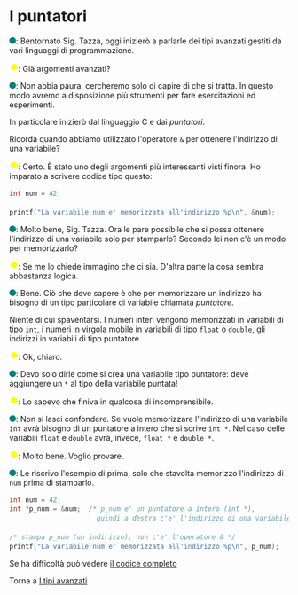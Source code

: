 # I puntatori

![](../../images/people/tess.png): Bentornato Sig. Tazza, oggi inizierò a parlarle
dei tipi avanzati gestiti da vari linguaggi di programmazione.

![](../../images/people/tazza.png): Già argomenti avanzati?

![](../../images/people/tess.png): Non abbia paura, cercheremo solo di capire
di che si tratta. In questo modo avremo a disposizione più strumenti per
fare esercitazioni ed esperimenti.

In particolare inizierò dal linguaggio C e dai *puntatori*.

Ricorda quando abbiamo utilizzato l'operatore `&` per ottenere l'indirizzo
di una variabile?

![](../../images/people/tazza.png): Certo. &Egrave; stato uno degli argomenti
più interessanti visti finora. Ho imparato a scrivere codice tipo questo:

```c
int num = 42;

printf("La variabile num e' memorizzata all'indirizzo %p\n", &num);
```

![](../../images/people/tess.png): Molto bene, Sig. Tazza. Ora le pare possibile
che si possa ottenere l'indirizzo di una variabile solo per stamparlo?
Secondo lei non c'è un modo per memorizzarlo?

![](../../images/people/tazza.png): Se me lo chiede immagino che ci sia. D'altra
parte la cosa sembra abbastanza logica.

![](../../images/people/tess.png): Bene. Ciò che deve sapere è che per memorizzare
un indirizzo ha bisogno di un tipo particolare di variabile chiamata *puntatore*.

Niente di cui spaventarsi. I numeri interi vengono memorizzati in variabili di
tipo `int`, i numeri in virgola mobile in variabili di tipo `float` o `double`,
gli indirizzi in variabili di tipo puntatore.

![](../../images/people/tazza.png): Ok, chiaro.

![](../../images/people/tess.png): Devo solo dirle come si crea una variabile
tipo puntatore: deve aggiungere un `*` al tipo della variabile puntata!

![](../../images/people/tazza.png): Lo sapevo che finiva in qualcosa di incomprensibile.

![](../../images/people/tess.png): Non si lasci confondere. Se vuole memorizzare
l'indirizzo di una variabile `int` avrà bisogno di un puntatore a intero che
si scrive `int *`. Nel caso delle variabili `float` e `double` avrà, invece,
`float *` e `double *`.

![](../../images/people/tazza.png): Molto bene. Voglio provare.

![](../../images/people/tess.png): Le riscrivo l'esempio di prima, solo che stavolta
memorizzo l'indirizzo di `num` prima di stamparlo.

```c
int num = 42;
int *p_num = &num;  /* p_num e' un puntatore a intero (int *),
                      quindi a destra c'e' l'indirizzo di una variabile intera */

/* stampa p_num (un indirizzo), non c'e' l'operatore & */
printf("La variabile num e' memorizzata all'indirizzo %p\n", p_num);
```

Se ha difficoltà può vedere <a href="https://github.com/FabioZTessitore/laboratorio/tree/master/esempi/part-ii/tipi-avanzati/puntatori.c">il codice completo</a>

Torna a [I tipi avanzati](../summary.md)
